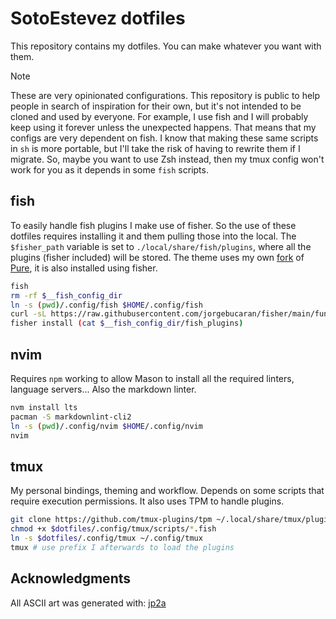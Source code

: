 # SotoEstevez dotfiles

This repository contains my dotfiles. You can make whatever you want with them.

> [!NOTE]
> These are very opinionated configurations. This repository is public to help people in search of inspiration for their own, but it's not intended to be cloned and used by everyone.
For example, I use fish and I will probably keep using it forever unless the unexpected happens. That means that my configs are very dependent on fish. I know that making these same scripts
in `sh` is more portable, but I'll take the risk of having to rewrite them if I migrate. So, maybe you want to use Zsh instead, then my tmux config won't work for you as it depends in
some `fish` scripts.

## fish

To easily handle fish plugins I make use of fisher. So the use of these dotfiles requires installing it and them pulling those into the local. The `$fisher_path` variable is set to `./local/share/fish/plugins`, where all the plugins (fisher included) will be stored. The theme uses my own [fork](https://github.com/kriogenia/pure) of [Pure](https://github.com/pure-fish/pure), it is also installed using fisher.

```sh
fish
rm -rf $__fish_config_dir
ln -s (pwd)/.config/fish $HOME/.config/fish
curl -sL https://raw.githubusercontent.com/jorgebucaran/fisher/main/functions/fisher.fish | source && fisher install jorgebucaran/fisher
fisher install (cat $__fish_config_dir/fish_plugins)
```

## nvim

Requires `npm` working to allow Mason to install all the required linters, language servers... Also the markdown linter.

```sh
nvm install lts
pacman -S markdownlint-cli2
ln -s (pwd)/.config/nvim $HOME/.config/nvim
nvim
```

## tmux

My personal bindings, theming and workflow. Depends on some scripts that require execution permissions. It also uses TPM to handle plugins.

```sh
git clone https://github.com/tmux-plugins/tpm ~/.local/share/tmux/plugins/tpm
chmod +x $dotfiles/.config/tmux/scripts/*.fish
ln -s $dotfiles/.config/tmux ~/.config/tmux
tmux # use prefix I afterwards to load the plugins
```

## Acknowledgments

All ASCII art was generated with: [jp2a](https://github.com/cslarsen/jp2a)
